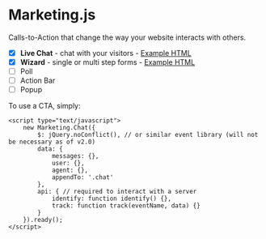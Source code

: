 # Marketing.js

Calls-to-Action that change the way your website interacts with others.

- [x] **Live Chat** - chat with your visitors - [Example HTML](./ctas/chat/demo.html)
- [x] **Wizard** - single or multi step forms - [Example HTML](./ctas/wizard/demo.html)
- [ ] Poll
- [ ] Action Bar
- [ ] Popup

To use a CTA, simply:

```
<script type="text/javascript">
    new Marketing.Chat({
        $: jQuery.noConflict(), // or similar event library (will not be necessary as of v2.0)
        data: {
            messages: {},
            user: {},
            agent: {},
            appendTo: '.chat'
        },
        api: { // required to interact with a server
            identify: function identify() {},
            track: function track(eventName, data) {}
        }
    }).ready();
</script>
```
